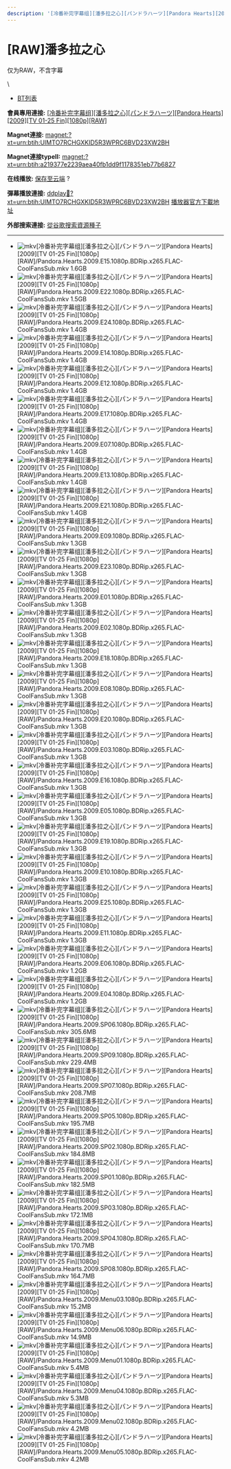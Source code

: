 ```yaml
---
description: '[冷番补完字幕组][潘多拉之心][パンドラハーツ][Pandora Hearts][2009][TV 01-25 Fin][1080p][RAW]'
---
```


# \[RAW]潘多拉之心

&#x20;仅为RAW，不含字幕

\


* [BT列表](https://share.dmhy.org/topics/view/658694\_Pandora\_Hearts\_2009\_TV\_01-25\_Fin\_1080p\_RAW.html#tabs-1)

**會員專用連接:** [\[冷番补完字幕组\]\[潘多拉之心\]\[パンドラハーツ\]\[Pandora Hearts\]\[2009\]\[TV 01-25 Fin\]\[1080p\]\[RAW\]](https://dl.dmhy.org/2023/12/17/a219377e2239aea40fb1dd9f1178351eb77b6827.torrent)

**Magnet連接:** [magnet:?xt=urn:btih:UIMTO7RCHGXKID5R3WPRC6BVD23XW2BH](https://magnet/?xt=urn:btih:UIMTO7RCHGXKID5R3WPRC6BVD23XW2BH\&dn=\&tr=http%3A%2F%2F104.143.10.186%3A8000%2Fannounce\&tr=udp%3A%2F%2F104.143.10.186%3A8000%2Fannounce\&tr=http%3A%2F%2Ftracker.openbittorrent.com%3A80%2Fannounce\&tr=http%3A%2F%2Ftracker3.itzmx.com%3A6961%2Fannounce\&tr=http%3A%2F%2Ftracker4.itzmx.com%3A2710%2Fannounce\&tr=http%3A%2F%2Ftracker.publicbt.com%3A80%2Fannounce\&tr=http%3A%2F%2Ftracker.prq.to%2Fannounce\&tr=http%3A%2F%2Fopen.acgtracker.com%3A1096%2Fannounce\&tr=https%3A%2F%2Ft-115.rhcloud.com%2Fonly\_for\_ylbud\&tr=http%3A%2F%2Ftracker1.itzmx.com%3A8080%2Fannounce\&tr=http%3A%2F%2Ftracker2.itzmx.com%3A6961%2Fannounce\&tr=udp%3A%2F%2Ftracker1.itzmx.com%3A8080%2Fannounce\&tr=udp%3A%2F%2Ftracker2.itzmx.com%3A6961%2Fannounce\&tr=udp%3A%2F%2Ftracker3.itzmx.com%3A6961%2Fannounce\&tr=udp%3A%2F%2Ftracker4.itzmx.com%3A2710%2Fannounce\&tr=http%3A%2F%2Fnyaa.tracker.wf%3A7777%2Fannounce)

**Magnet連接typeII:** [magnet:?xt=urn:btih:a219377e2239aea40fb1dd9f1178351eb77b6827](https://magnet/?xt=urn:btih:a219377e2239aea40fb1dd9f1178351eb77b6827)

**在线播放:** [保存至云端](https://mypikpak.com/drive/url-checker?url=magnet:?xt=urn:btih:a219377e2239aea40fb1dd9f1178351eb77b6827) ?

**彈幕播放連接:** [ddplay:magnet:?xt=urn:btih:UIMTO7RCHGXKID5R3WPRC6BVD23XW2BH](ddplay:magnet:?xt=urn:btih:UIMTO7RCHGXKID5R3WPRC6BVD23XW2BH\&dn=\&tr=http%3A%2F%2F104.143.10.186%3A8000%2Fannounce\&tr=udp%3A%2F%2F104.143.10.186%3A8000%2Fannounce\&tr=http%3A%2F%2Ftracker.openbittorrent.com%3A80%2Fannounce\&tr=http%3A%2F%2Ftracker3.itzmx.com%3A6961%2Fannounce\&tr=http%3A%2F%2Ftracker4.itzmx.com%3A2710%2Fannounce\&tr=http%3A%2F%2Ftracker.publicbt.com%3A80%2Fannounce\&tr=http%3A%2F%2Ftracker.prq.to%2Fannounce\&tr=http%3A%2F%2Fopen.acgtracker.com%3A1096%2Fannounce\&tr=https%3A%2F%2Ft-115.rhcloud.com%2Fonly\_for\_ylbud\&tr=http%3A%2F%2Ftracker1.itzmx.com%3A8080%2Fannounce\&tr=http%3A%2F%2Ftracker2.itzmx.com%3A6961%2Fannounce\&tr=udp%3A%2F%2Ftracker1.itzmx.com%3A8080%2Fannounce\&tr=udp%3A%2F%2Ftracker2.itzmx.com%3A6961%2Fannounce\&tr=udp%3A%2F%2Ftracker3.itzmx.com%3A6961%2Fannounce\&tr=udp%3A%2F%2Ftracker4.itzmx.com%3A2710%2Fannounce\&tr=http%3A%2F%2Fnyaa.tracker.wf%3A7777%2Fannounce) [播放器官方下載地址](http://www.dandanplay.com/?from=dmhy)

**外部搜索連接:** [從谷歌搜索資源種子](https://www.google.com/search?oe=utf-8\&q=a219377e2239aea40fb1dd9f1178351eb77b6827)

***

* ![mkv](https://share.dmhy.org/images/icon/mkv.gif)\[冷番补完字幕组]\[潘多拉之心]\[パンドラハーツ]\[Pandora Hearts]\[2009]\[TV 01-25 Fin]\[1080p]\[RAW]/Pandora.Hearts.2009.E15.1080p.BDRip.x265.FLAC-CoolFansSub.mkv 1.6GB
* ![mkv](https://share.dmhy.org/images/icon/mkv.gif)\[冷番补完字幕组]\[潘多拉之心]\[パンドラハーツ]\[Pandora Hearts]\[2009]\[TV 01-25 Fin]\[1080p]\[RAW]/Pandora.Hearts.2009.E22.1080p.BDRip.x265.FLAC-CoolFansSub.mkv 1.5GB
* ![mkv](https://share.dmhy.org/images/icon/mkv.gif)\[冷番补完字幕组]\[潘多拉之心]\[パンドラハーツ]\[Pandora Hearts]\[2009]\[TV 01-25 Fin]\[1080p]\[RAW]/Pandora.Hearts.2009.E24.1080p.BDRip.x265.FLAC-CoolFansSub.mkv 1.4GB
* ![mkv](https://share.dmhy.org/images/icon/mkv.gif)\[冷番补完字幕组]\[潘多拉之心]\[パンドラハーツ]\[Pandora Hearts]\[2009]\[TV 01-25 Fin]\[1080p]\[RAW]/Pandora.Hearts.2009.E14.1080p.BDRip.x265.FLAC-CoolFansSub.mkv 1.4GB
* ![mkv](https://share.dmhy.org/images/icon/mkv.gif)\[冷番补完字幕组]\[潘多拉之心]\[パンドラハーツ]\[Pandora Hearts]\[2009]\[TV 01-25 Fin]\[1080p]\[RAW]/Pandora.Hearts.2009.E12.1080p.BDRip.x265.FLAC-CoolFansSub.mkv 1.4GB
* ![mkv](https://share.dmhy.org/images/icon/mkv.gif)\[冷番补完字幕组]\[潘多拉之心]\[パンドラハーツ]\[Pandora Hearts]\[2009]\[TV 01-25 Fin]\[1080p]\[RAW]/Pandora.Hearts.2009.E17.1080p.BDRip.x265.FLAC-CoolFansSub.mkv 1.4GB
* ![mkv](https://share.dmhy.org/images/icon/mkv.gif)\[冷番补完字幕组]\[潘多拉之心]\[パンドラハーツ]\[Pandora Hearts]\[2009]\[TV 01-25 Fin]\[1080p]\[RAW]/Pandora.Hearts.2009.E07.1080p.BDRip.x265.FLAC-CoolFansSub.mkv 1.4GB
* ![mkv](https://share.dmhy.org/images/icon/mkv.gif)\[冷番补完字幕组]\[潘多拉之心]\[パンドラハーツ]\[Pandora Hearts]\[2009]\[TV 01-25 Fin]\[1080p]\[RAW]/Pandora.Hearts.2009.E13.1080p.BDRip.x265.FLAC-CoolFansSub.mkv 1.4GB
* ![mkv](https://share.dmhy.org/images/icon/mkv.gif)\[冷番补完字幕组]\[潘多拉之心]\[パンドラハーツ]\[Pandora Hearts]\[2009]\[TV 01-25 Fin]\[1080p]\[RAW]/Pandora.Hearts.2009.E21.1080p.BDRip.x265.FLAC-CoolFansSub.mkv 1.4GB
* ![mkv](https://share.dmhy.org/images/icon/mkv.gif)\[冷番补完字幕组]\[潘多拉之心]\[パンドラハーツ]\[Pandora Hearts]\[2009]\[TV 01-25 Fin]\[1080p]\[RAW]/Pandora.Hearts.2009.E09.1080p.BDRip.x265.FLAC-CoolFansSub.mkv 1.3GB
* ![mkv](https://share.dmhy.org/images/icon/mkv.gif)\[冷番补完字幕组]\[潘多拉之心]\[パンドラハーツ]\[Pandora Hearts]\[2009]\[TV 01-25 Fin]\[1080p]\[RAW]/Pandora.Hearts.2009.E23.1080p.BDRip.x265.FLAC-CoolFansSub.mkv 1.3GB
* ![mkv](https://share.dmhy.org/images/icon/mkv.gif)\[冷番补完字幕组]\[潘多拉之心]\[パンドラハーツ]\[Pandora Hearts]\[2009]\[TV 01-25 Fin]\[1080p]\[RAW]/Pandora.Hearts.2009.E01.1080p.BDRip.x265.FLAC-CoolFansSub.mkv 1.3GB
* ![mkv](https://share.dmhy.org/images/icon/mkv.gif)\[冷番补完字幕组]\[潘多拉之心]\[パンドラハーツ]\[Pandora Hearts]\[2009]\[TV 01-25 Fin]\[1080p]\[RAW]/Pandora.Hearts.2009.E02.1080p.BDRip.x265.FLAC-CoolFansSub.mkv 1.3GB
* ![mkv](https://share.dmhy.org/images/icon/mkv.gif)\[冷番补完字幕组]\[潘多拉之心]\[パンドラハーツ]\[Pandora Hearts]\[2009]\[TV 01-25 Fin]\[1080p]\[RAW]/Pandora.Hearts.2009.E18.1080p.BDRip.x265.FLAC-CoolFansSub.mkv 1.3GB
* ![mkv](https://share.dmhy.org/images/icon/mkv.gif)\[冷番补完字幕组]\[潘多拉之心]\[パンドラハーツ]\[Pandora Hearts]\[2009]\[TV 01-25 Fin]\[1080p]\[RAW]/Pandora.Hearts.2009.E08.1080p.BDRip.x265.FLAC-CoolFansSub.mkv 1.3GB
* ![mkv](https://share.dmhy.org/images/icon/mkv.gif)\[冷番补完字幕组]\[潘多拉之心]\[パンドラハーツ]\[Pandora Hearts]\[2009]\[TV 01-25 Fin]\[1080p]\[RAW]/Pandora.Hearts.2009.E20.1080p.BDRip.x265.FLAC-CoolFansSub.mkv 1.3GB
* ![mkv](https://share.dmhy.org/images/icon/mkv.gif)\[冷番补完字幕组]\[潘多拉之心]\[パンドラハーツ]\[Pandora Hearts]\[2009]\[TV 01-25 Fin]\[1080p]\[RAW]/Pandora.Hearts.2009.E03.1080p.BDRip.x265.FLAC-CoolFansSub.mkv 1.3GB
* ![mkv](https://share.dmhy.org/images/icon/mkv.gif)\[冷番补完字幕组]\[潘多拉之心]\[パンドラハーツ]\[Pandora Hearts]\[2009]\[TV 01-25 Fin]\[1080p]\[RAW]/Pandora.Hearts.2009.E16.1080p.BDRip.x265.FLAC-CoolFansSub.mkv 1.3GB
* ![mkv](https://share.dmhy.org/images/icon/mkv.gif)\[冷番补完字幕组]\[潘多拉之心]\[パンドラハーツ]\[Pandora Hearts]\[2009]\[TV 01-25 Fin]\[1080p]\[RAW]/Pandora.Hearts.2009.E05.1080p.BDRip.x265.FLAC-CoolFansSub.mkv 1.3GB
* ![mkv](https://share.dmhy.org/images/icon/mkv.gif)\[冷番补完字幕组]\[潘多拉之心]\[パンドラハーツ]\[Pandora Hearts]\[2009]\[TV 01-25 Fin]\[1080p]\[RAW]/Pandora.Hearts.2009.E19.1080p.BDRip.x265.FLAC-CoolFansSub.mkv 1.3GB
* ![mkv](https://share.dmhy.org/images/icon/mkv.gif)\[冷番补完字幕组]\[潘多拉之心]\[パンドラハーツ]\[Pandora Hearts]\[2009]\[TV 01-25 Fin]\[1080p]\[RAW]/Pandora.Hearts.2009.E10.1080p.BDRip.x265.FLAC-CoolFansSub.mkv 1.3GB
* ![mkv](https://share.dmhy.org/images/icon/mkv.gif)\[冷番补完字幕组]\[潘多拉之心]\[パンドラハーツ]\[Pandora Hearts]\[2009]\[TV 01-25 Fin]\[1080p]\[RAW]/Pandora.Hearts.2009.E25.1080p.BDRip.x265.FLAC-CoolFansSub.mkv 1.3GB
* ![mkv](https://share.dmhy.org/images/icon/mkv.gif)\[冷番补完字幕组]\[潘多拉之心]\[パンドラハーツ]\[Pandora Hearts]\[2009]\[TV 01-25 Fin]\[1080p]\[RAW]/Pandora.Hearts.2009.E11.1080p.BDRip.x265.FLAC-CoolFansSub.mkv 1.3GB
* ![mkv](https://share.dmhy.org/images/icon/mkv.gif)\[冷番补完字幕组]\[潘多拉之心]\[パンドラハーツ]\[Pandora Hearts]\[2009]\[TV 01-25 Fin]\[1080p]\[RAW]/Pandora.Hearts.2009.E06.1080p.BDRip.x265.FLAC-CoolFansSub.mkv 1.2GB
* ![mkv](https://share.dmhy.org/images/icon/mkv.gif)\[冷番补完字幕组]\[潘多拉之心]\[パンドラハーツ]\[Pandora Hearts]\[2009]\[TV 01-25 Fin]\[1080p]\[RAW]/Pandora.Hearts.2009.E04.1080p.BDRip.x265.FLAC-CoolFansSub.mkv 1.2GB
* ![mkv](https://share.dmhy.org/images/icon/mkv.gif)\[冷番补完字幕组]\[潘多拉之心]\[パンドラハーツ]\[Pandora Hearts]\[2009]\[TV 01-25 Fin]\[1080p]\[RAW]/Pandora.Hearts.2009.SP06.1080p.BDRip.x265.FLAC-CoolFansSub.mkv 305.6MB
* ![mkv](https://share.dmhy.org/images/icon/mkv.gif)\[冷番补完字幕组]\[潘多拉之心]\[パンドラハーツ]\[Pandora Hearts]\[2009]\[TV 01-25 Fin]\[1080p]\[RAW]/Pandora.Hearts.2009.SP09.1080p.BDRip.x265.FLAC-CoolFansSub.mkv 229.4MB
* ![mkv](https://share.dmhy.org/images/icon/mkv.gif)\[冷番补完字幕组]\[潘多拉之心]\[パンドラハーツ]\[Pandora Hearts]\[2009]\[TV 01-25 Fin]\[1080p]\[RAW]/Pandora.Hearts.2009.SP07.1080p.BDRip.x265.FLAC-CoolFansSub.mkv 208.7MB
* ![mkv](https://share.dmhy.org/images/icon/mkv.gif)\[冷番补完字幕组]\[潘多拉之心]\[パンドラハーツ]\[Pandora Hearts]\[2009]\[TV 01-25 Fin]\[1080p]\[RAW]/Pandora.Hearts.2009.SP05.1080p.BDRip.x265.FLAC-CoolFansSub.mkv 195.7MB
* ![mkv](https://share.dmhy.org/images/icon/mkv.gif)\[冷番补完字幕组]\[潘多拉之心]\[パンドラハーツ]\[Pandora Hearts]\[2009]\[TV 01-25 Fin]\[1080p]\[RAW]/Pandora.Hearts.2009.SP02.1080p.BDRip.x265.FLAC-CoolFansSub.mkv 184.8MB
* ![mkv](https://share.dmhy.org/images/icon/mkv.gif)\[冷番补完字幕组]\[潘多拉之心]\[パンドラハーツ]\[Pandora Hearts]\[2009]\[TV 01-25 Fin]\[1080p]\[RAW]/Pandora.Hearts.2009.SP01.1080p.BDRip.x265.FLAC-CoolFansSub.mkv 182.5MB
* ![mkv](https://share.dmhy.org/images/icon/mkv.gif)\[冷番补完字幕组]\[潘多拉之心]\[パンドラハーツ]\[Pandora Hearts]\[2009]\[TV 01-25 Fin]\[1080p]\[RAW]/Pandora.Hearts.2009.SP03.1080p.BDRip.x265.FLAC-CoolFansSub.mkv 172.1MB
* ![mkv](https://share.dmhy.org/images/icon/mkv.gif)\[冷番补完字幕组]\[潘多拉之心]\[パンドラハーツ]\[Pandora Hearts]\[2009]\[TV 01-25 Fin]\[1080p]\[RAW]/Pandora.Hearts.2009.SP04.1080p.BDRip.x265.FLAC-CoolFansSub.mkv 170.7MB
* ![mkv](https://share.dmhy.org/images/icon/mkv.gif)\[冷番补完字幕组]\[潘多拉之心]\[パンドラハーツ]\[Pandora Hearts]\[2009]\[TV 01-25 Fin]\[1080p]\[RAW]/Pandora.Hearts.2009.SP08.1080p.BDRip.x265.FLAC-CoolFansSub.mkv 164.7MB
* ![mkv](https://share.dmhy.org/images/icon/mkv.gif)\[冷番补完字幕组]\[潘多拉之心]\[パンドラハーツ]\[Pandora Hearts]\[2009]\[TV 01-25 Fin]\[1080p]\[RAW]/Pandora.Hearts.2009.Menu03.1080p.BDRip.x265.FLAC-CoolFansSub.mkv 15.2MB
* ![mkv](https://share.dmhy.org/images/icon/mkv.gif)\[冷番补完字幕组]\[潘多拉之心]\[パンドラハーツ]\[Pandora Hearts]\[2009]\[TV 01-25 Fin]\[1080p]\[RAW]/Pandora.Hearts.2009.Menu06.1080p.BDRip.x265.FLAC-CoolFansSub.mkv 14.9MB
* ![mkv](https://share.dmhy.org/images/icon/mkv.gif)\[冷番补完字幕组]\[潘多拉之心]\[パンドラハーツ]\[Pandora Hearts]\[2009]\[TV 01-25 Fin]\[1080p]\[RAW]/Pandora.Hearts.2009.Menu01.1080p.BDRip.x265.FLAC-CoolFansSub.mkv 5.4MB
* ![mkv](https://share.dmhy.org/images/icon/mkv.gif)\[冷番补完字幕组]\[潘多拉之心]\[パンドラハーツ]\[Pandora Hearts]\[2009]\[TV 01-25 Fin]\[1080p]\[RAW]/Pandora.Hearts.2009.Menu04.1080p.BDRip.x265.FLAC-CoolFansSub.mkv 5.3MB
* ![mkv](https://share.dmhy.org/images/icon/mkv.gif)\[冷番补完字幕组]\[潘多拉之心]\[パンドラハーツ]\[Pandora Hearts]\[2009]\[TV 01-25 Fin]\[1080p]\[RAW]/Pandora.Hearts.2009.Menu02.1080p.BDRip.x265.FLAC-CoolFansSub.mkv 4.2MB
* ![mkv](https://share.dmhy.org/images/icon/mkv.gif)\[冷番补完字幕组]\[潘多拉之心]\[パンドラハーツ]\[Pandora Hearts]\[2009]\[TV 01-25 Fin]\[1080p]\[RAW]/Pandora.Hearts.2009.Menu05.1080p.BDRip.x265.FLAC-CoolFansSub.mkv 4.2MB


